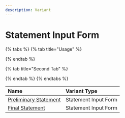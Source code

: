 ```yaml
---
description: Variant
---
```


# Statement Input Form

{% tabs %}
{% tab title="Usage" %}

{% endtab %}

{% tab title="Second Tab" %}

{% endtab %}
{% endtabs %}

| Name | Variant Type |
| :--- | :--- |
| [Preliminary Statement](../../templates/form-templates/statement-input-form-templates/lbo-preliminary-statement.md) | Statement Input Form |
| [Final Statement](../../templates/form-templates/statement-input-form-templates/final-statement.md) | Statement Input Form |



